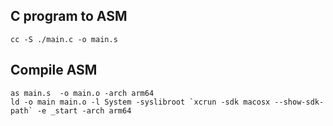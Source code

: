 ## C program to ASM

```
cc -S ./main.c -o main.s
```

## Compile ASM

```
as main.s  -o main.o -arch arm64
ld -o main main.o -l System -syslibroot `xcrun -sdk macosx --show-sdk-path` -e _start -arch arm64
```
